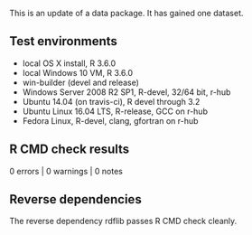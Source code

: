 This is an update of a data package. It has gained one dataset.

## Test environments

* local OS X install, R 3.6.0
* local Windows 10 VM, R 3.6.0
* win-builder (devel and release)
* Windows Server 2008 R2 SP1, R-devel, 32/64 bit, r-hub
* Ubuntu 14.04 (on travis-ci), R devel through 3.2
* Ubuntu Linux 16.04 LTS, R-release, GCC on r-hub
* Fedora Linux, R-devel, clang, gfortran on r-hub

## R CMD check results

0 errors | 0 warnings | 0 notes

## Reverse dependencies

The reverse dependency rdflib passes R CMD check cleanly.

